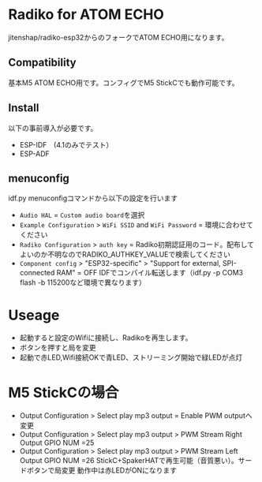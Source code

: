# Radiko for ATOM ECHO
jitenshap/radiko-esp32からのフォークでATOM ECHO用になります。

## Compatibility
基本M5 ATOM ECHO用です。コンフィグでM5 StickCでも動作可能です。

## Install
以下の事前導入が必要です。
- ESP-IDF　(4.1のみでテスト）
- ESP-ADF

## menuconfig
idf.py menuconfigコマンドから以下の設定を行います

- `Audio HAL` = `Custom audio board`を選択
- `Example Configuration` > `WiFi SSID` and `WiFi Password` = 環境に合わせてください
- `Radiko Configuration` > `auth key` = Radiko初期認証用のコード。配布してよいのか不明なのでRADIKO_AUTHKEY_VALUEで検索してください
- `Component config` > "ESP32-specific" > "Support for external, SPI-connected RAM" = OFF
IDFでコンパイル転送します（idf.py -p COM3 flash -b 115200など環境で異なります）

# Useage
- 起動すると設定のWifiに接続し、Radikoを再生します。
- ボタンを押すと局を変更
- 起動で赤LED,Wifi接続OKで青LED、ストリーミング開始で緑LEDが点灯

# M5 StickCの場合
- Output Configuration > Select play mp3 output   = Enable PWM outputへ変更
- Output Configuration > Select play mp3 output > PWM Stream Right Output GPIO NUM =25
- Output Configuration > Select play mp3 output > PWM Stream Left Output GPIO NUM =26
StickC+SpakerHATで再生可能（音質悪い）。サードボタンで局変更
動作中は赤LEDがONになります

